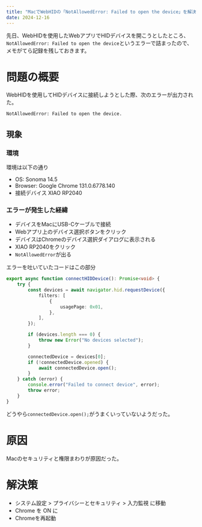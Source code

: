 ```yaml
---
title: "MacでWebHIDの「NotAllowedError: Failed to open the device」を解決する方法"
date: 2024-12-16
---
```


先日、WebHIDを使用したWebアプリでHIDデバイスを開こうとしたところ、`NotAllowedError: Failed to open the device`というエラーで詰まったので、メモがてら記録を残しておきます。

# 問題の概要

WebHIDを使用してHIDデバイスに接続しようとした際、次のエラーが出力された。

```sh
NotAllowedError: Failed to open the device.
```

## 現象

### 環境

環境は以下の通り

- OS: Sonoma 14.5
- Browser: Google Chrome 131.0.6778.140
- 接続デバイス XIAO RP2040

### エラーが発生した経緯

- デバイスをMacにUSB-Cケーブルで接続
- Webアプリ上のデバイス選択ボタンをクリック
- デバイスはChromeのデバイス選択ダイアログに表示される
- XIAO RP2040をクリック
- `NotAllowedError`が出る

エラーを吐いていたコードはこの部分

```ts
export async function connectHIDDevice(): Promise<void> {
	try {
		const devices = await navigator.hid.requestDevice({
			filters: [
				{
					usagePage: 0x01,
				},
			],
		});

		if (devices.length === 0) {
			throw new Error("No devices selected");
		}

		connectedDevice = devices[0];
		if (!connectedDevice.opened) {
			await connectedDevice.open();
		}
	} catch (error) {
		console.error("Failed to connect device", error);
		throw error;
	}
}
```

どうやら`connectedDevice.open();`がうまくいっていないようだった。

# 原因

Macのセキュリティと権限まわりが原因だった。

# 解決策

- システム設定 > プライバシーとセキュリティ > 入力監視 に移動
- Chrome を ON に
- Chromeを再起動
